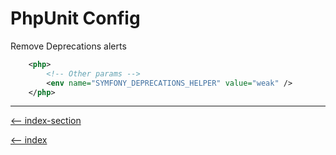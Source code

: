 # PhpUnit Config

Remove Deprecations alerts

```xml
    <php>
        <!-- Other params -->
        <env name="SYMFONY_DEPRECATIONS_HELPER" value="weak" />
    </php>
```

---

[<-- index-section](/testing/index.md)

[<-- index](/README.md)


